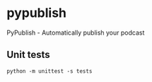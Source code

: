 # pypublish
PyPublish - Automatically publish your podcast

## Unit tests
```
python -m unittest -s tests
```
